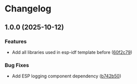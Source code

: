 # Changelog

## 1.0.0 (2025-10-12)


### Features

* Add all libraries used in esp-idf template before ([60f2c79](https://github.com/sivakov512/embedlibs/commit/60f2c7962888992eafb6931af8a0b5669b6beecf))


### Bug Fixes

* Add ESP logging component dependency ([b742b50](https://github.com/sivakov512/embedlibs/commit/b742b50014cbcc65025a182cfdfcda8d458e3148))
